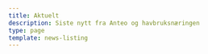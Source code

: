 ```yaml
---
title: Aktuelt
description: Siste nytt fra Anteo og havbruksnæringen
type: page
template: news-listing
---
```


